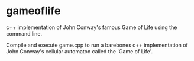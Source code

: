 # gameoflife
c++ implementation of John Conway's famous Game of Life using the command line.

Compile and execute game.cpp to run a barebones c++ implementation of John Conway's cellular automaton called the 'Game of Life'.
